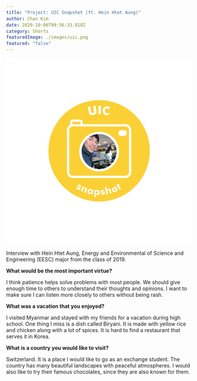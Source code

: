 ```yaml
---
title: "Project: UIC Snapshot (ft. Hein Htet Aung)"
author: Chan Kim
date: 2020-10-06T09:56:33.818Z
category: Shorts
featuredImage: ./images/uic.png
featured: "false"
---
```

![](images/uic.png)

Interview with Hein Htet Aung, Energy and Environmental of Science and Engineering (EESC) major from the class of 2019.

**What would be the most important virtue?**

I think patience helps solve problems with most people. We should give enough time to others to understand their thoughts and opinions. I want to make sure I can listen more closely to others without being rash.

**What was a vacation that you enjoyed?**

I visited Myanmar and stayed with my friends for a vacation during high school. One thing I miss is a dish called Biryani. It is made with yellow rice and chicken along with a lot of spices. It is hard to find a restaurant that serves it in Korea.

**What is a country you would like to visit?**

Switzerland. It is a place I would like to go as an exchange student. The country has many beautiful landscapes with peaceful atmospheres. I would also like to try their famous chocolates, since they are also known for them.